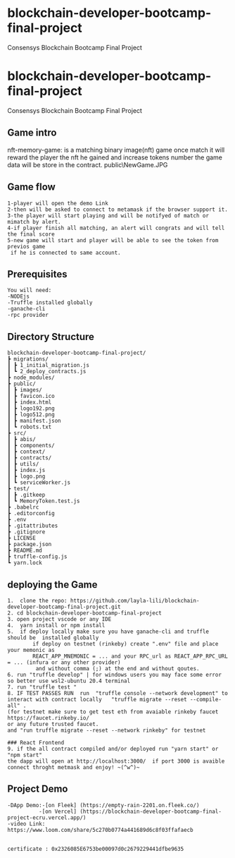 # blockchain-developer-bootcamp-final-project

Consensys Blockchain Bootcamp Final Project
# blockchain-developer-bootcamp-final-project

Consensys Blockchain Bootcamp Final Project


## Game intro
nft-memory-game: is a matching binary image(nft) game once match 
it will reward the player the nft he gained and increase tokens number 
the game data will be store in the contract.  public\NewGame.JPG

## Game flow
```
1-player will open the demo Link
2-then will be asked to connect to metamask if the browser support it.
3-the player will start playing and will be notifyed of match or mimatch by alert.
4-if player finish all matching, an alert will congrats and will tell the final score
5-new game will start and player will be able to see the token from previos game
 if he is connected to same account.
 ```

## Prerequisites
```
You will need:
-NODEjs
-Truffle installed globally
-ganache-cli
-rpc provider
```

## Directory Structure
```
blockchain-developer-bootcamp-final-project/
┣ migrations/
┃ ┣ 1_initial_migration.js
┃ ┗ 2_deploy_contracts.js
┣ node_modules/
┣ public/
┃ ┣ images/
┃ ┣ favicon.ico
┃ ┣ index.html
┃ ┣ logo192.png
┃ ┣ logo512.png
┃ ┣ manifest.json
┃ ┗ robots.txt
┣ src/
┃ ┣ abis/
┃ ┣ components/
┃ ┣ context/
┃ ┣ contracts/
┃ ┣ utils/
┃ ┣ index.js
┃ ┣ logo.png
┃ ┗ serviceWorker.js
┣ test/
┃ ┣ .gitkeep
┃ ┗ MemoryToken.test.js
┣ .babelrc
┣ .editorconfig
┣ .env
┣ .gitattributes
┣ .gitignore
┣ LICENSE
┣ package.json
┣ README.md
┣ truffle-config.js
┗ yarn.lock
```
## deploying the Game
```
1.  clone the repo: https://github.com/layla-lili/blockchain-developer-bootcamp-final-project.git
2. cd blockchain-developer-bootcamp-final-project
3. open project vscode or any IDE 
4.  yarn install or npm install
5.  if deploy locally make sure you have ganache-cli and truffle should be  installed globally
        if deploy on testnet (rinkeby) create ".env" file and place your memonic as 
        REACT_APP_MNEMONIC = ... and your RPC_url as REACT_APP_RPC_URL = ... (infura or any other provider)
         and without comma (;) at the end and without qoutes.
6. run "truffle develop" | for windows users you may face some error so better use wsl2-ubuntu 20.4 terminal
7. run "truffle test " 
8. IF TEST PASSES RUN  run  "truffle console --network development" to interact with contract locally   "truffle migrate --reset --compile-all" . 
(for testnet make sure to get test eth from avaiable rinkeby faucet https://faucet.rinkeby.io/ 
or any future trusted faucet.
and "run truffle migrate --reset --network rinkeby" for testnet 

### React Frontend
9. if the all contract compiled and/or deployed run "yarn start" or "npm start"
the dapp will open at http://localhost:3000/  if port 3000 is avaible connect throght metmask and enjoy! ~(^w^)~
```

## Project Demo
```
-DApp Demo:-[on Fleek] (https://empty-rain-2201.on.fleek.co/)
          -[on Vercel] (https://blockchain-developer-bootcamp-final-project-ecru.vercel.app/)
-video Link: https://www.loom.com/share/5c270b0774a441689d6c8f03ffafaecb
```
##
`certificate : 0x2326085E6753be00097d0c2679229441dfbe9635`


